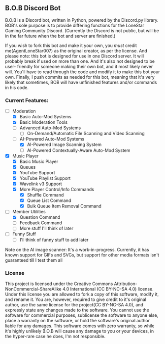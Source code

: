 ## B.O.B Discord Bot
B.O.B is a Discord bot, written in Python, powered by the Discord.py library.
BOB's sole purpose is to provide differing functions for the LoneStar Gaming Community Discord.
(Currently the Discord is not public, but will be in the far future when the bot and server
are finished.)

If you wish to fork this bot and make it your own, you *must* credit me(AgentLoneStar007) as the
original creator, as per the license. And please note: this bot is designed for use in one Discord
server. It will  probably break if used on more than one. And it's also not designed to be user-
friendly for someone making their own bot, and it most likely never will. You'll have to read through
the code and modify it to make this bot your own. Finally, I push commits as needed for this bot,
meaning that it's very likely that sometimes, BOB will have unfinished features and/or commands in
his code.

### Current Features:
- [ ] Moderation
  - [x] Basic Auto-Mod Systems
  - [x] Basic Moderation Tools
  - [ ] Advanced Auto-Mod Systems
    - [ ] On-Demand/Automatic File Scanning and Video Scanning 
  - [ ] AI-Powered Auto-Mod Systems
    - [x] AI-Powered Image Scanning System
    - [ ] AI-Powered Contextually-Aware Auto-Mod System
- [x] Music Player
  - [x] Basic Music Player
  - [x] Queues
  - [x] YouTube Support
  - [x] YouTube Playlist Support
  - [x] Wavelink v3 Support
  - [x] More Player Control/Info Commands
    - [x] Shuffle Command
    - [x] Queue List Command
    - [x] Bulk Queue Item Removal Command
- [ ] Member Utilities
  - [x] Question Command
  - [ ] Feedback Command
  - [ ] More stuff I'll think of later
- [ ] Funny Stuff
  - [ ] I'll think of funny stuff to add later

Note on the AI image scanner: It's a work-in-progress. Currently, it has known support for GIFs and SVGs, but support
for other media formats isn't guaranteed till I test them all

### License
This project is licensed under the Creative Commons Attribution-NonCommercial-ShareAlike 4.0 
International (CC BY-NC-SA 4.0) license. Under this license you are allowed to fork a copy of
this software, modify it, and rename it. You are, however, required to give credit to it's
original author, use the same license for the project(CC BY-NC-SA 4.0), and expressly state
any changes made to the software. You cannot use the software for commercial purposes, sublicense
the software to anyone else, place a warranty on the software, or hold the software's original
author liable for any damages. This software comes with zero warranty, so while it's highly
unlikely B.O.B will cause any damage to you or your devices, in the hyper-rare case he does,
I'm not responsible.